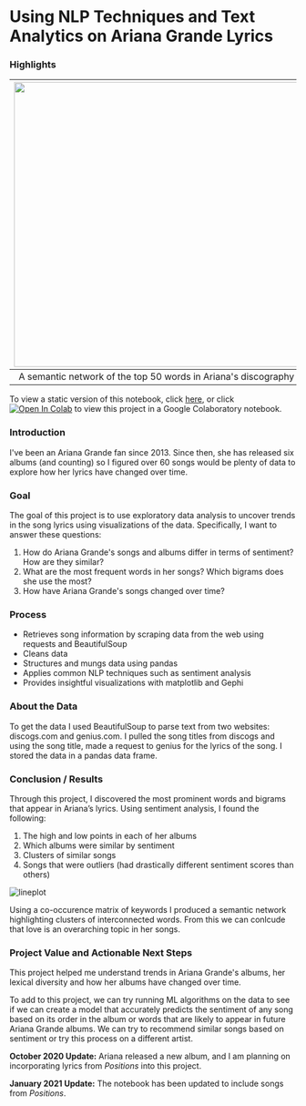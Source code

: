 
# Using NLP Techniques and Text Analytics on Ariana Grande Lyrics 

### Highlights

| <img src="images/semantic_network_new.png" width="500" height="500" />  | 
|:--:| 
| A semantic network of the top 50 words in Ariana's discography |


To view a static version of this notebook, click [here](https://github.com/tatianabarbone/text-analytics/blob/master/text_analytics_ariana_grande.ipynb), or click 
[![Open In Colab](https://colab.research.google.com/assets/colab-badge.svg)](https://colab.research.google.com/drive/1x2GxmWUc-uERbEl4av0jqz4BmrFKgdIT)  to view this project in a Google Colaboratory notebook.

### Introduction

I've been an Ariana Grande fan since 2013. Since then, she has released six albums (and counting) so I figured over 60 songs would be plenty of data to explore how her lyrics have changed over time.

### Goal

The goal of this project is to use exploratory data analysis to uncover trends in the song lyrics using visualizations of the data. Specifically, I want to answer these questions:

1. How do Ariana Grande's songs and albums differ in terms of sentiment? How are they similar?
2. What are the most frequent words in her songs? Which bigrams does she use the most?
3. How have Ariana Grande's songs changed over time?

### Process

* Retrieves song information by scraping data from the web using requests and BeautifulSoup
* Cleans data
* Structures and mungs data using pandas
* Applies common NLP techniques such as sentiment analysis
* Provides insightful visualizations with matplotlib and Gephi

### About the Data

To get the data I used BeautifulSoup to parse text from two websites: discogs.com and genius.com. I pulled the song titles from discogs and using the song title, made a request to genius for the lyrics of the song. I stored the data in a pandas data frame.

### Conclusion / Results

Through this project, I discovered the most prominent words and bigrams that appear in Ariana’s lyrics. Using sentiment analysis, I found the following:
1. The high and low points in each of her albums 
2. Which albums were similar by sentiment
3. Clusters of similar songs 
4. Songs that were outliers (had drastically different sentiment scores than others)

![lineplot](https://github.com/tatianabarbone/text-analytics/blob/master/images/sentiment_lineplot.png)

Using a co-occurence matrix of keywords I produced a semantic network highlighting clusters of interconnected words. From this we can conlcude that love is an overarching topic in her songs.


### Project Value and Actionable Next Steps

This project helped me understand trends in Ariana Grande's albums, her lexical diversity and how her albums have changed over time.

To add to this project, we can try running ML algorithms on the data to see if we can create a model that accurately predicts the sentiment of any song based on its order in the album or words that are likely to appear in future Ariana Grande albums. We can try to recommend similar songs based on sentiment or try this process on a different artist.

**October 2020 Update:** Ariana released a new album, and I am planning on incorporating lyrics from *Positions* into this project.

**January 2021 Update:** The notebook has been updated to include songs from *Positions*.
